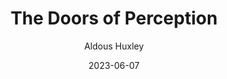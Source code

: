---
title: "The Doors of Perception"
type: hashtag
date: 2023-06-07
hashtag: the-doors-of-perception
author: Aldous Huxley
tags:
  - book
  - mescaline
  - trip report
  - Aldous Huxley
  - psychedelic
---